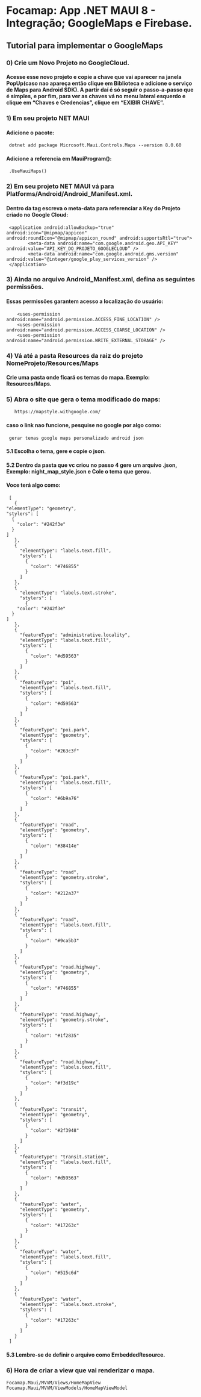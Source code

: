 # Focamap: App .NET MAUI 8 - Integração; GoogleMaps e Firebase.

## Tutorial para implementar o GoogleMaps

### 0) Crie um Novo Projeto no GoogleCloud. 
#### Acesse esse novo projeto e copie a chave que vai aparecer na janela PopUp(caso nao apareça então clique em Biblioteca e adicione o serviço de Maps para Android SDK). A partir daí é só seguir o passo-a-passo que é simples, e por fim, para ver as chaves vá no menu lateral esquerdo e clique em “Chaves e Credencias”, clique em  “EXIBIR CHAVE”.

### 1) Em seu projeto NET MAUI
#### Adicione o pacote: 
     dotnet add package Microsoft.Maui.Controls.Maps --version 8.0.60
#### Adicione a referencia em MauiProgram():
     .UseMauiMaps()
     
### 2) Em seu projeto NET MAUI vá para Platforms/Android/Android_Manifest.xml.
#### Dentro da tag <application> escreva o meta-data para referenciar a Key do Projeto criado no Google Cloud:
     <application android:allowBackup="true" android:icon="@mipmap/appicon" android:roundIcon="@mipmap/appicon_round" android:supportsRtl="true">
            <meta-data android:name="com.google.android.geo.API_KEY" android:value=“API_KEY_DO_PROJETO_GOOGLECLOUD” />
            <meta-data android:name="com.google.android.gms.version" android:value="@integer/google_play_services_version" />
   	 </application>

### 3) Ainda no arquivo Android_Manifest.xml, defina as seguintes permissões. 
#### Essas permissões garantem acesso a localização do usuário:
     	<uses-permission android:name="android.permission.ACCESS_FINE_LOCATION" />
  	  	<uses-permission android:name="android.permission.ACCESS_COARSE_LOCATION" />
     	<uses-permission android:name="android.permission.WRITE_EXTERNAL_STORAGE" />

### 4) Vá até a pasta Resources da raiz do projeto NomeProjeto/Resources/Maps
#### Crie uma pasta onde ficará os temas do mapa. Exemplo: Resources/Maps.
     	
### 5) Abra o site que gera o tema modificado do maps: 
       https://mapstyle.withgoogle.com/
#### caso o link nao funcione, pesquise no google por algo como: 
     gerar temas google maps personalizado android json
#### 5.1 Escolha o tema, gere e copie o json.
#### 5.2 Dentro da pasta que vc criou no passo 4 gere um arquivo .json, Exemplo: night_map_style.json e Cole o tema que gerou.
#### Voce terá algo como: 
     [
       {
    "elementType": "geometry",
    "stylers": [
      {
        "color": "#242f3e"
      }
    ]
       },
       {
         "elementType": "labels.text.fill",
         "stylers": [
           {
             "color": "#746855"
           }
         ]
       },
       {
         "elementType": "labels.text.stroke",
         "stylers": [
           {
        "color": "#242f3e"
      }
    ]
       },
       {
         "featureType": "administrative.locality",
         "elementType": "labels.text.fill",
         "stylers": [
           {
             "color": "#d59563"
           }
         ]
       },
       {
         "featureType": "poi",
         "elementType": "labels.text.fill",
         "stylers": [
           {
             "color": "#d59563"
           }
         ]
       },
       {
         "featureType": "poi.park",
         "elementType": "geometry",
         "stylers": [
           {
             "color": "#263c3f"
           }
         ]
       },
       {
         "featureType": "poi.park",
         "elementType": "labels.text.fill",
         "stylers": [
           {
             "color": "#6b9a76"
           }
         ]
       },
       {
         "featureType": "road",
         "elementType": "geometry",
         "stylers": [
           {
             "color": "#38414e"
           }
         ]
       },
       {
         "featureType": "road",
         "elementType": "geometry.stroke",
         "stylers": [
           {
             "color": "#212a37"
           }
         ]
       },
       {
         "featureType": "road",
         "elementType": "labels.text.fill",
         "stylers": [
           {
             "color": "#9ca5b3"
           }
         ]
       },
       {
         "featureType": "road.highway",
         "elementType": "geometry",
         "stylers": [
           {
             "color": "#746855"
           }
         ]
       },
       {
         "featureType": "road.highway",
         "elementType": "geometry.stroke",
         "stylers": [
           {
             "color": "#1f2835"
           }
         ]
       },
       {
         "featureType": "road.highway",
         "elementType": "labels.text.fill",
         "stylers": [
           {
             "color": "#f3d19c"
           }
         ]
       },
       {
         "featureType": "transit",
         "elementType": "geometry",
         "stylers": [
           {
             "color": "#2f3948"
           }
         ]
       },
       {
         "featureType": "transit.station",
         "elementType": "labels.text.fill",
         "stylers": [
           {
             "color": "#d59563"
           }
         ]
       },
       {
         "featureType": "water",
         "elementType": "geometry",
         "stylers": [
           {
             "color": "#17263c"
           }
         ]
       },
       {
         "featureType": "water",
         "elementType": "labels.text.fill",
         "stylers": [
           {
             "color": "#515c6d"
           }
         ]
       },
       {
         "featureType": "water",
         "elementType": "labels.text.stroke",
         "stylers": [
           {
             "color": "#17263c"
           }
         ]
       }
     ]

#### 5.3 Lembre-se de definir o arquivo como EmbeddedResource.

### 6) Hora de criar a view que vai renderizar o mapa.
    Focamap.Maui/MVVM/Views/HomeMapView
    Focamap.Maui/MVVM/ViewModels/HomeMapViewModel












      



 
